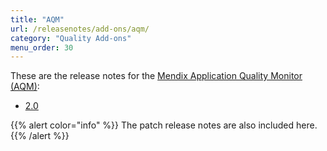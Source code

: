 ```yaml
---
title: "AQM"
url: /releasenotes/add-ons/aqm/
category: "Quality Add-ons"
menu_order: 30
---
```


These are the release notes for the [Mendix Application Quality Monitor (AQM)](/addons/aqm-addon/):

* [2.0](/releasenotes/add-ons/aqm-2.0/)

{{% alert color="info" %}}
The patch release notes are also included here.
{{% /alert %}}
